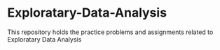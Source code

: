 # Exploratary-Data-Analysis
This repository holds the practice problems and assignments related to Exploratary Data Analysis

